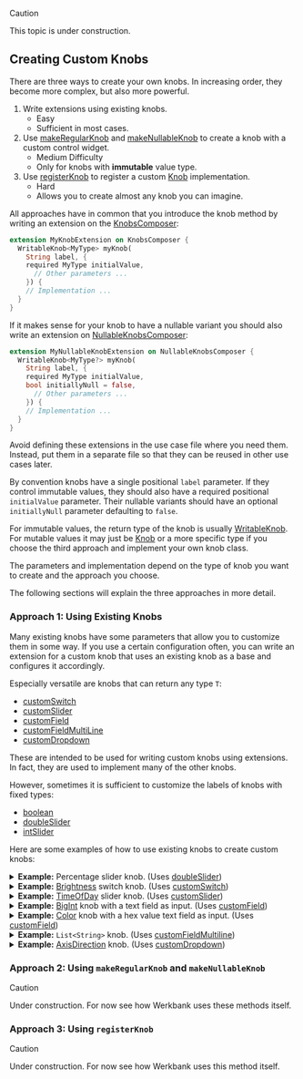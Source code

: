 > [!CAUTION]
> This topic is under construction.

## Creating Custom Knobs

There are three ways to create your own knobs.
In increasing order, they become more complex, but also more powerful.

1. Write extensions using existing knobs.
   - Easy
   - Sufficient in most cases.
2. Use [makeRegularKnob](../werkbank/RegularKnobsExtension/makeRegularKnob.html) and
   [makeNullableKnob](../werkbank/NullableKnobsExtension/makeNullableKnob.html) to create a knob with a custom control widget.
   - Medium Difficulty
   - Only for knobs with **immutable** value type.
3. Use [registerKnob](../werkbank/KnobsComposer/registerKnob.html) to register a custom [Knob](../werkbank/Knob-class.html) implementation.
   - Hard
   - Allows you to create almost any knob you can imagine.

All approaches have in common that you introduce the knob method by writing an extension on
the [KnobsComposer](../werkbank/KnobsComposer-extension-type.html):
```dart
extension MyKnobExtension on KnobsComposer {
  WritableKnob<MyType> myKnob(
    String label, {
    required MyType initialValue,
      // Other parameters ...
    }) {
    // Implementation ...
  }
}
```

If it makes sense for your knob to have a nullable variant you should also write an extension on
[NullableKnobsComposer](../werkbank/NullableKnobsComposer-extension-type.html):
```dart
extension MyNullableKnobExtension on NullableKnobsComposer {
  WritableKnob<MyType?> myKnob(
    String label, {
    required MyType initialValue,
    bool initiallyNull = false,
      // Other parameters ...
    }) {
    // Implementation ...
  }
}
```

Avoid defining these extensions in the use case file where you need them.
Instead, put them in a separate file so that they can be reused in other use cases later.

By convention knobs have a single positional `label` parameter.
If they control immutable values, they should also have a required positional
`initialValue` parameter.
Their nullable variants should have an optional `initiallyNull` parameter defaulting to `false`.

For immutable values, the return type of the knob is usually
[WritableKnob](../werkbank/WritableKnob-class.html).
For mutable values it may just be [Knob](../werkbank/Knob-class.html) or
a more specific type if you choose the third approach and implement your own knob class.

The parameters and implementation depend on the type of knob you want to create and the approach you choose.

The following sections will explain the three approaches in more detail.

### Approach 1: Using Existing Knobs

Many existing knobs have some parameters that allow you to customize them in some way.
If you use a certain configuration often, you can write an extension
for a custom knob that uses an existing knob as a base and configures it
accordingly.

Especially versatile are knobs that can return any type `T`:
- [customSwitch](../werkbank/CustomSwitchKnobExtension/customSwitch.html)
- [customSlider](../werkbank/CustomSliderKnobExtension/customSlider.html)
- [customField](../werkbank/CustomFieldKnobExtension/customField.html)
- [customFieldMultiLine](../werkbank/CustomFieldMultiLineKnobExtension/customFieldMultiLine.html)
- [customDropdown](../werkbank/CustomDropdownKnobExtension/customDropdown.html)

These are intended to be used for writing custom knobs using extensions.
In fact, they are used to implement many of the other knobs.

However, sometimes it is sufficient to customize the labels of knobs with fixed types:
- [boolean](../werkbank/BooleanKnobExtension/boolean.html)
- [doubleSlider](../werkbank/DoubleKnobExtension/doubleSlider.html)
- [intSlider](../werkbank/IntKnobExtension/intSlider.html)

Here are some examples of how to use existing knobs to create custom knobs:

<details>
<summary><b>Example:</b> Percentage slider knob. (Uses <a href="../werkbank/DoubleKnobExtension/doubleSlider.html">doubleSlider</a>)</summary>

```dart
extension PercentageKnobExtension on KnobsComposer {
  WritableKnob<double> percentage(
    String label, {
      required double initialValue,
    }) {
    return doubleSlider(
      label,
      initialValue: initialValue,
      divisions: 100,
      valueLabel: (value) => '${(value * 100).toInt()}%',
    );
  }
}

extension NullablePercentageKnobExtension on NullableKnobsComposer {
  WritableKnob<double?> percentage(
    String label, {
      required double initialValue,
      bool initiallyNull = false,
    }) {
    return doubleSlider(
      label,
      initialValue: initialValue,
      initiallyNull: initiallyNull,
      divisions: 100,
      valueLabel: (value) => '${(value * 100).toInt()}%',
    );
  }
}
```
</details>

<details>
<summary><b>Example:</b> <a href="https://api.flutter.dev/flutter/dart-ui/Brightness.html">Brightness</a> switch knob. (Uses <a href="../werkbank/CustomSwitchKnobExtension/customSwitch.html">customSwitch</a>)</summary>

```dart
extension BrightnessKnobExtension on KnobsComposer {
  WritableKnob<Brightness> brightness(
    String label, {
    required Brightness initialValue,
  }) {
    return customSwitch(
      label,
      initialValue: initialValue,
      leftValue: Brightness.dark,
      rightValue: Brightness.light,
      leftLabel: 'DARK',
      rightLabel: 'LIGHT',
    );
  }
}

extension NullableBrightnessKnobExtension on NullableKnobsComposer {
  WritableKnob<Brightness?> brightness(
    String label, {
    required Brightness initialValue,
    bool initiallyNull = false,
  }) {
    return customSwitch(
      label,
      initialValue: initialValue,
      initiallyNull: initiallyNull,
      leftValue: Brightness.dark,
      rightValue: Brightness.light,
      leftLabel: 'DARK',
      rightLabel: 'LIGHT',
    );
  }
}
```
</details>

<details>
<summary><b>Example:</b> <a href="https://api.flutter.dev/flutter/material/TimeOfDay-class.html">TimeOfDay</a> slider knob. (Uses <a href="../werkbank/CustomSliderKnobExtension/customSlider.html">customSlider</a>)</summary>

```dart
extension TimeOfDayKnobExtension on KnobsComposer {
  WritableKnob<TimeOfDay> timeOfDay(
    String label, {
      required TimeOfDay initialValue,
      TimeOfDay? min,
      TimeOfDay? max,
    }) {
    return customSlider(
      label,
      initialValue: initialValue,
      min: min ?? const TimeOfDay(hour: 0, minute: 0),
      max: max ?? const TimeOfDay(hour: 23, minute: 59),
      divisions: 24 * 60,
      encoder: _timeOfDayEncoder,
      decoder: _timeOfDayDecoder,
      valueFormatter: _timeOfDayFormatter,
    );
  }
}

extension NullableTimeOfDayKnobExtension on NullableKnobsComposer {
  WritableKnob<TimeOfDay?> timeOfDay(
    String label, {
      required TimeOfDay initialValue,
      bool initiallyNull = false,
      TimeOfDay? min,
      TimeOfDay? max,
    }) {
    return customSlider(
      label,
      initialValue: initialValue,
      initiallyNull: initiallyNull,
      min: min ?? const TimeOfDay(hour: 0, minute: 0),
      max: max ?? const TimeOfDay(hour: 23, minute: 59),
      divisions: 24 * 60,
      encoder: _timeOfDayEncoder,
      decoder: _timeOfDayDecoder,
      valueFormatter: _timeOfDayFormatter,
    );
  }
}

TimeOfDay _timeOfDayDecoder(double value) {
  final hours = value ~/ 60;
  final minutes = (value % 60).toInt();
  return TimeOfDay(hour: hours, minute: minutes);
}

double _timeOfDayEncoder(TimeOfDay time) {
  return (time.hour * 60 + time.minute).toDouble();
}

String _timeOfDayFormatter(TimeOfDay time) {
  final hours = time.hour.toString().padLeft(2, '0');
  final minutes = time.minute.toString().padLeft(2, '0');
  return '$hours:$minutes';
}
```
</details>

<details>
<summary><b>Example:</b> <a href="https://api.dart.dev/dart-core/BigInt-class.html">BigInt</a> knob with a text field as input. (Uses <a href="../werkbank/CustomFieldKnobExtension/customField.html">customField</a>)</summary>

```dart
extension BigIntKnobExtension on KnobsComposer {
  WritableKnob<BigInt> bigInt(
    String label, {
      required BigInt initialValue,
    }) {
    return customField(
      label,
      initialValue: initialValue,
      parser: _bigIntInputParser,
      formatter: _bigIntInputFormatter,
    );
  }
}

extension NullableBigIntKnobExtension on NullableKnobsComposer {
  WritableKnob<BigInt?> bigInt(
    String label, {
      required BigInt initialValue,
      bool initiallyNull = false,
    }) {
    return customField(
      label,
      initialValue: initialValue,
      initiallyNull: initiallyNull,
      parser: _bigIntInputParser,
      formatter: _bigIntInputFormatter,
    );
  }
}

InputParseResult<BigInt> _bigIntInputParser(String input) {
  final trimmedInput = input.trim();
  if (trimmedInput.isEmpty) {
    return InputParseSuccess(BigInt.zero);
  }
  final parsedValue = BigInt.tryParse(trimmedInput);
  return parsedValue != null
    ? InputParseSuccess(parsedValue)
    : InputParseError('Invalid BigInt format');
}

String _bigIntInputFormatter(BigInt value) => value.toString();
```
</details>

<details>
<summary><b>Example:</b> <a href="https://api.flutter.dev/flutter/dart-ui/Color-class.html">Color</a> knob with a hex value text field as input. (Uses <a href="../werkbank/CustomFieldKnobExtension/customField.html">customField</a>)</summary>

```dart
extension HexColorKnobExtension on KnobsComposer {
  WritableKnob<Color> hexColor(
    String label, {
      required Color initialValue,
    }) {
    return customField(
      label,
      initialValue: initialValue,
      parser: _hexColorInputParser,
      formatter: _hexColorInputFormatter,
    );
  }
}

extension NullableHexColorKnobExtension on NullableKnobsComposer {
  WritableKnob<Color?> hexColor(
    String label, {
      required Color initialValue,
      bool initiallyNull = false,
    }) {
    return customField(
      label,
      initialValue: initialValue,
      initiallyNull: initiallyNull,
      parser: _hexColorInputParser,
      formatter: _hexColorInputFormatter,
    );
  }
}

final RegExp _hexColorRegExp = RegExp(
  r'^(#|0x)?([0-9a-fA-F]{6}|[0-9a-fA-F]{8})$',
);

InputParseResult<Color> _hexColorInputParser(String input) {
  final trimmedInput = input.trim();
  final match = _hexColorRegExp.firstMatch(trimmedInput);
  if (match == null) {
    return InputParseError('Invalid hex color format');
  }
  final hex = match.group(2)!;
  final effectiveHex = hex.length == 6 ? 'FF$hex' : hex;
  return InputParseSuccess(Color(int.parse(effectiveHex, radix: 16)));
}

String _hexColorInputFormatter(Color value) {
  final argb32 = value.toARGB32();
  final String hex;
  if (argb32 >> 24 == 0xFF) {
    hex = argb32.toRadixString(16).substring(2);
  } else {
    hex = argb32.toRadixString(16).padLeft(8, '0');
  }
  return '#${hex.toUpperCase()}';
}
```
</details>

<details>
<summary><b>Example:</b> <code>List&lt;String&gt;</code> knob. (Uses <a href="../werkbank/CustomFieldKnobExtension/customFieldMultiline.html">customFieldMultiline</a>)</summary>

```dart
extension StringListKnobExtension on KnobsComposer {
  WritableKnob<List<String>> stringList(
    String label, {
      required List<String> initialValue,
    }) {
    return customFieldMultiLine(
      label,
      initialValue: initialValue,
      parser: _stringListInputParser,
      formatter: _stringListInputFormatter,
    );
  }
}

extension NullableStringListKnobExtension on NullableKnobsComposer {
  WritableKnob<List<String>?> stringList(
    String label, {
      required List<String> initialValue,
      bool initiallyNull = false,
    }) {
    return customFieldMultiLine(
      label,
      initialValue: initialValue,
      initiallyNull: initiallyNull,
      parser: _stringListInputParser,
      formatter: _stringListInputFormatter,
    );
  }
}

InputParseResult<List<String>> _stringListInputParser(String input) {
  var lines = input.split('\n');
  if (lines.isNotEmpty && lines.last.isEmpty) {
    lines = lines.sublist(0, lines.length - 1);
  }
  return InputParseSuccess(lines);
}

String _stringListInputFormatter(List<String> value) =>
  value.join('\n') + (value.lastOrNull?.isEmpty ?? false ? '\n' : '');
```
</details>

<details>
<summary><b>Example:</b> <a href="https://api.flutter.dev/flutter/painting/AxisDirection.html">AxisDirection</a> knob. (Uses <a href="../werkbank/CustomDropdownKnobExtension/customDropdown.html">customDropdown</a>)</summary>

```dart
extension AxisDirectionKnobExtension on KnobsComposer {
  WritableKnob<AxisDirection> axisDirection(
    String label, {
    required AxisDirection initialValue,
  }) {
    return customDropdown(
      label,
      initialValue: initialValue,
      values: AxisDirection.values,
      valueLabel: _axisDirectionLabel,
    );
  }
}

extension NullableAxisDirectionKnobExtension on NullableKnobsComposer {
  WritableKnob<AxisDirection?> axisDirection(
    String label, {
    required AxisDirection initialValue,
    bool initiallyNull = false,
  }) {
    return customDropdown(
      label,
      initialValue: initialValue,
      initiallyNull: initiallyNull,
      values: AxisDirection.values,
      valueLabel: _axisDirectionLabel,
    );
  }
}

String _axisDirectionLabel(AxisDirection direction) => switch (direction) {
  AxisDirection.up => 'Up',
  AxisDirection.down => 'Down',
  AxisDirection.left => 'Left',
  AxisDirection.right => 'Right',
};
```
</details>

### Approach 2: Using `makeRegularKnob` and `makeNullableKnob`

> [!CAUTION]
> Under construction.
> For now see how Werkbank uses these methods itself.

### Approach 3: Using `registerKnob`

> [!CAUTION]
> Under construction.
> For now see how Werkbank uses this method itself.
